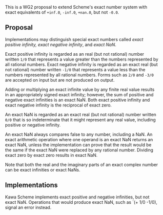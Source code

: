 This is a WG2 proposal to extend Scheme's exact number system with exact equivalents of  `+inf.0`, `-inf.0`, `+nan.0`, but not `-0.0`.

## Proposal

Implementations may distinguish special exact numbers called *exact positive infinity, exact negative infinity*, and *exact NaN*.

Exact positive infinity is regarded as an real (but not rational) number written `1/0` that represents a value greater than the numbers represented by all rational numbers.   Exact negative infinity is regarded as an exact real (but not rational) number written `-1/0` that represents a value less than the numbers represented by all rational numbers.  Forms such as `2/0` and `-3/0` are accepted on input but are not produced on output.

Adding or multiplying an exact infinite value by any finite real value results in an appropriately signed exact infinity; however, the sum of positive and negative exact infinities is an exact NaN.  Both exact positive infinity and exact negative infinity is the reciprocal of exact zero.

An exact NaN is regarded as an exact real (but not rational) number written `0/0` that is so indeterminate that it might represent any real value, including positive or negative infinity.

An exact NaN always compares false to any number, including a NaN.  An exact arithmetic operation where one operand is an exact NaN returns an exact NaN, unless the implementation can prove that the result would be the same if the exact NaN were replaced by any rational number.  Dividing exact zero by exact zero results in exact NaN.

Note that both the real and the imaginary parts of an exact complex number can be exact infinities or exact NaNs.

## Implementations

Kawa Scheme implements exact positive and negative infinities, but not exact NaN.  Operations that would produce exact NaN, such as `(+ 1/0 -1/0), signal an error instead.
